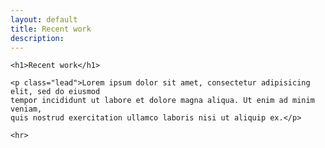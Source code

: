 ```yaml
---
layout: default
title: Recent work
description: 
---
```



<div class="wrapper">

    <h1>Recent work</h1>

    <p class="lead">Lorem ipsum dolor sit amet, consectetur adipisicing elit, sed do eiusmod
    tempor incididunt ut labore et dolore magna aliqua. Ut enim ad minim veniam,
    quis nostrud exercitation ullamco laboris nisi ut aliquip ex.</p>
    
    <hr>

</div>




